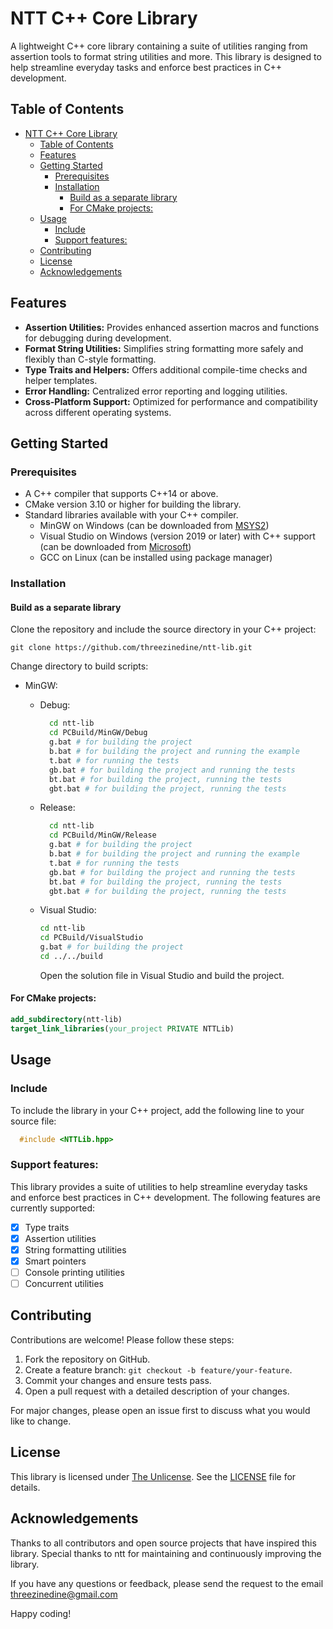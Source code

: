 # NTT C++ Core Library

A lightweight C++ core library containing a suite of utilities ranging from assertion tools to format string utilities and more. This library is designed to help streamline everyday tasks and enforce best practices in C++ development.

## Table of Contents

- [NTT C++ Core Library](#ntt-c-core-library)
  - [Table of Contents](#table-of-contents)
  - [Features](#features)
  - [Getting Started](#getting-started)
    - [Prerequisites](#prerequisites)
    - [Installation](#installation)
      - [Build as a separate library](#build-as-a-separate-library)
      - [For CMake projects:](#for-cmake-projects)
  - [Usage](#usage)
    - [Include](#include)
    - [Support features:](#support-features)
  - [Contributing](#contributing)
  - [License](#license)
  - [Acknowledgements](#acknowledgements)

## Features

- **Assertion Utilities:** Provides enhanced assertion macros and functions for debugging during development.
- **Format String Utilities:** Simplifies string formatting more safely and flexibly than C-style formatting.
- **Type Traits and Helpers:** Offers additional compile-time checks and helper templates.
- **Error Handling:** Centralized error reporting and logging utilities.
- **Cross-Platform Support:** Optimized for performance and compatibility across different operating systems.

## Getting Started

### Prerequisites

- A C++ compiler that supports C++14 or above.
- CMake version 3.10 or higher for building the library.
- Standard libraries available with your C++ compiler.
  - MinGW on Windows (can be downloaded from [MSYS2](https://www.msys2.org/))
  - Visual Studio on Windows (version 2019 or later) with C++ support (can be downloaded from [Microsoft](https://visualstudio.microsoft.com/))
  - GCC on Linux (can be installed using package manager)

### Installation

#### Build as a separate library

Clone the repository and include the source directory in your C++ project:

    git clone https://github.com/threezinedine/ntt-lib.git

Change directory to build scripts:

- MinGW:

  - Debug:

    ```bash
      cd ntt-lib
      cd PCBuild/MinGW/Debug
      g.bat # for building the project
      b.bat # for building the project and running the example
      t.bat # for running the tests
      gb.bat # for building the project and running the tests
      bt.bat # for building the project, running the tests
      gbt.bat # for building the project, running the tests
    ```

  - Release:

    ```bash
      cd ntt-lib
      cd PCBuild/MinGW/Release
      g.bat # for building the project
      b.bat # for building the project and running the example
      t.bat # for running the tests
      gb.bat # for building the project and running the tests
      bt.bat # for building the project, running the tests
      gbt.bat # for building the project, running the tests
    ```

  - Visual Studio:

    ```bash
    cd ntt-lib
    cd PCBuild/VisualStudio
    g.bat # for building the project
    cd ../../build
    ```

    Open the solution file in Visual Studio and build the project.

#### For CMake projects:

```cmake
add_subdirectory(ntt-lib)
target_link_libraries(your_project PRIVATE NTTLib)
```

## Usage

### Include

To include the library in your C++ project, add the following line to your source file:

```cpp
  #include <NTTLib.hpp>
```

### Support features:

This library provides a suite of utilities to help streamline everyday tasks and enforce best practices in C++ development. The following features are currently supported:

- [x] Type traits
- [x] Assertion utilities
- [x] String formatting utilities
- [x] Smart pointers
- [ ] Console printing utilities
- [ ] Concurrent utilities

## Contributing

Contributions are welcome! Please follow these steps:

1. Fork the repository on GitHub.
2. Create a feature branch: `git checkout -b feature/your-feature`.
3. Commit your changes and ensure tests pass.
4. Open a pull request with a detailed description of your changes.

For major changes, please open an issue first to discuss what you would like to change.

## License

This library is licensed under [The Unlicense](https://unlicense.org). See the [LICENSE](LICENSE) file for details.

## Acknowledgements

Thanks to all contributors and open source projects that have inspired this library. Special thanks to ntt for maintaining and continuously improving the library.

If you have any questions or feedback, please send the request to the email threezinedine@gmail.com

Happy coding!

